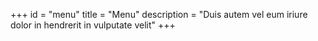 +++
id = "menu"
title = "Menu"
description = "Duis autem vel eum iriure dolor in hendrerit in vulputate velit"
+++
